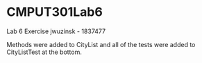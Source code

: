 # CMPUT301Lab6
Lab 6 Exercise
jwuzinsk - 1837477


Methods were added to CityList and all of the tests were added to CityListTest at the bottom.

